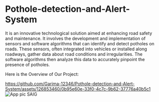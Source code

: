 # Pothole-detection-and-Alert-System
It is an innovative technological solution aimed at enhancing road safety and maintenance. It involves the development and implementation of sensors and software algorithms that can identify and detect potholes on roads. These sensors, often integrated into vehicles or installed along roadways, gather data about road conditions and irregularities. The software algorithms then analyze this data to accurately pinpoint the presence of potholes.

Here is the Overview of Our Project:


https://github.com/Garima-12346/Pothole-detection-and-Alert-System/assets/126853460/0b95e60e-33f0-4c7c-9b62-37776a40b5c1
![App pic SAIG](https://github.com/Garima-12346/Pothole-detection-and-Alert-System/assets/126853460/d9b8be4f-2648-463a-97b1-ae707f423ef2)







